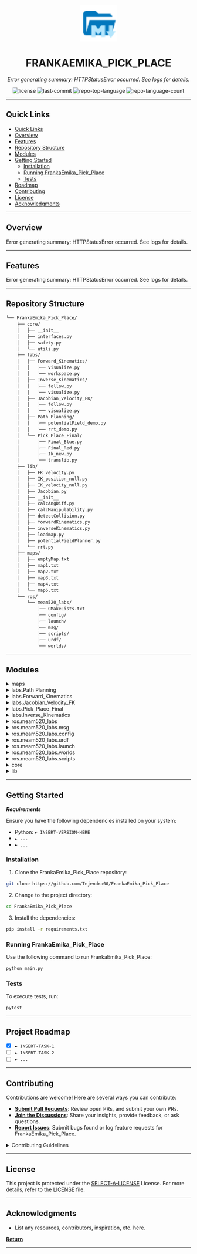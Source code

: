 <div align="center">
<p align="center">
  <img src="https://raw.githubusercontent.com/PKief/vscode-material-icon-theme/ec559a9f6bfd399b82bb44393651661b08aaf7ba/icons/folder-markdown-open.svg" width="100" />
</p>
<p align="center">
    <h1 align="center">FRANKAEMIKA_PICK_PLACE</h1>
</p>
<p align="center">
    <em>Error generating summary: HTTPStatusError occurred. See logs for details.</em>
</p>
<p align="center">
	<img src="https://img.shields.io/github/license/Tejendra00/FrankaEmika_Pick_Place?style=standard" alt="license">
	<img src="https://img.shields.io/github/last-commit/Tejendra00/FrankaEmika_Pick_Place?style=standard" alt="last-commit">
	<img src="https://img.shields.io/github/languages/top/Tejendra00/FrankaEmika_Pick_Place?style=standard" alt="repo-top-language">
	<img src="https://img.shields.io/github/languages/count/Tejendra00/FrankaEmika_Pick_Place?style=standard" alt="repo-language-count">
<p>
<p align="center">
	<!-- standard option, no dependency badges. -->
</p>
</div>
<hr>

##  Quick Links
- [ Quick Links](#-quick-links)
- [ Overview](#-overview)
- [ Features](#-features)
- [ Repository Structure](#-repository-structure)
- [ Modules](#modules)
- [ Getting Started](#-getting-started)
    - [ Installation](#-installation)
    - [ Running FrankaEmika_Pick_Place](#-running-FrankaEmika_Pick_Place)
    - [ Tests](#-tests)
- [ Roadmap](#-roadmap)
- [ Contributing](#-contributing)
- [ License](#-license)
- [ Acknowledgments](#-acknowledgments)

---

##  Overview

Error generating summary: HTTPStatusError occurred. See logs for details.

---

##  Features

Error generating summary: HTTPStatusError occurred. See logs for details.

---

##  Repository Structure

```sh
└── FrankaEmika_Pick_Place/
    ├── core/
    │   ├── __init__
    │   ├── interfaces.py
    │   ├── safety.py
    │   └── utils.py
    ├── labs/
    │   ├── Forward_Kinematics/
    │   │   ├── visualize.py
    │   │   └── workspace.py
    │   ├── Inverse_Kinematics/
    │   │   ├── follow.py
    │   │   └── visualize.py
    │   ├── Jacobian_Velocity_FK/
    │   │   ├── follow.py
    │   │   └── visualize.py
    │   ├── Path Planning/
    │   │   ├── potentialField_demo.py
    │   │   └── rrt_demo.py
    │   └── Pick_Place_Final/
    │       ├── Final_Blue.py
    │       ├── Final_Red.py
    │       ├── Ik_new.py
    │       └── translib.py
    ├── lib/
    │   ├── FK_velocity.py
    │   ├── IK_position_null.py
    │   ├── IK_velocity_null.py
    │   ├── Jacobian.py
    │   ├── __init__
    │   ├── calcAngDiff.py
    │   ├── calcManipulability.py
    │   ├── detectCollision.py
    │   ├── forwardKinematics.py
    │   ├── inverseKinematics.py
    │   ├── loadmap.py
    │   ├── potentialFieldPlanner.py
    │   └── rrt.py
    ├── maps/
    │   ├── emptyMap.txt
    │   ├── map1.txt
    │   ├── map2.txt
    │   ├── map3.txt
    │   ├── map4.txt
    │   └── map5.txt
    └── ros/
        └── meam520_labs/
            ├── CMakeLists.txt
            ├── config/
            ├── launch/
            ├── msg/
            ├── scripts/
            ├── urdf/
            └── worlds/

```

---

##  Modules

<details closed><summary>maps</summary>

| File                                                                                             | Summary                                                                   |
| ---                                                                                              | ---                                                                       |
| [emptyMap.txt](https://github.com/Tejendra00/FrankaEmika_Pick_Place/blob/main/maps/emptyMap.txt) | Error generating summary: HTTPStatusError occurred. See logs for details. |
| [map4.txt](https://github.com/Tejendra00/FrankaEmika_Pick_Place/blob/main/maps/map4.txt)         | Error generating summary: HTTPStatusError occurred. See logs for details. |
| [map5.txt](https://github.com/Tejendra00/FrankaEmika_Pick_Place/blob/main/maps/map5.txt)         | Error generating summary: HTTPStatusError occurred. See logs for details. |
| [map1.txt](https://github.com/Tejendra00/FrankaEmika_Pick_Place/blob/main/maps/map1.txt)         | Error generating summary: HTTPStatusError occurred. See logs for details. |
| [map2.txt](https://github.com/Tejendra00/FrankaEmika_Pick_Place/blob/main/maps/map2.txt)         | Error generating summary: HTTPStatusError occurred. See logs for details. |
| [map3.txt](https://github.com/Tejendra00/FrankaEmika_Pick_Place/blob/main/maps/map3.txt)         | Error generating summary: HTTPStatusError occurred. See logs for details. |

</details>

<details closed><summary>labs.Path Planning</summary>

| File                                                                                                                               | Summary                                                                   |
| ---                                                                                                                                | ---                                                                       |
| [potentialField_demo.py](https://github.com/Tejendra00/FrankaEmika_Pick_Place/blob/main/labs/Path Planning/potentialField_demo.py) | Error generating summary: HTTPStatusError occurred. See logs for details. |
| [rrt_demo.py](https://github.com/Tejendra00/FrankaEmika_Pick_Place/blob/main/labs/Path Planning/rrt_demo.py)                       | Error generating summary: HTTPStatusError occurred. See logs for details. |

</details>

<details closed><summary>labs.Forward_Kinematics</summary>

| File                                                                                                                | Summary                                                                   |
| ---                                                                                                                 | ---                                                                       |
| [visualize.py](https://github.com/Tejendra00/FrankaEmika_Pick_Place/blob/main/labs/Forward_Kinematics/visualize.py) | Error generating summary: HTTPStatusError occurred. See logs for details. |
| [workspace.py](https://github.com/Tejendra00/FrankaEmika_Pick_Place/blob/main/labs/Forward_Kinematics/workspace.py) | Error generating summary: HTTPStatusError occurred. See logs for details. |

</details>

<details closed><summary>labs.Jacobian_Velocity_FK</summary>

| File                                                                                                                  | Summary                                                                   |
| ---                                                                                                                   | ---                                                                       |
| [follow.py](https://github.com/Tejendra00/FrankaEmika_Pick_Place/blob/main/labs/Jacobian_Velocity_FK/follow.py)       | Error generating summary: HTTPStatusError occurred. See logs for details. |
| [visualize.py](https://github.com/Tejendra00/FrankaEmika_Pick_Place/blob/main/labs/Jacobian_Velocity_FK/visualize.py) | Error generating summary: HTTPStatusError occurred. See logs for details. |

</details>

<details closed><summary>labs.Pick_Place_Final</summary>

| File                                                                                                                | Summary                                                                   |
| ---                                                                                                                 | ---                                                                       |
| [Ik_new.py](https://github.com/Tejendra00/FrankaEmika_Pick_Place/blob/main/labs/Pick_Place_Final/Ik_new.py)         | Error generating summary: HTTPStatusError occurred. See logs for details. |
| [Final_Blue.py](https://github.com/Tejendra00/FrankaEmika_Pick_Place/blob/main/labs/Pick_Place_Final/Final_Blue.py) | Error generating summary: HTTPStatusError occurred. See logs for details. |
| [Final_Red.py](https://github.com/Tejendra00/FrankaEmika_Pick_Place/blob/main/labs/Pick_Place_Final/Final_Red.py)   | Error generating summary: HTTPStatusError occurred. See logs for details. |
| [translib.py](https://github.com/Tejendra00/FrankaEmika_Pick_Place/blob/main/labs/Pick_Place_Final/translib.py)     | Error generating summary: HTTPStatusError occurred. See logs for details. |

</details>

<details closed><summary>labs.Inverse_Kinematics</summary>

| File                                                                                                                | Summary                                                                   |
| ---                                                                                                                 | ---                                                                       |
| [follow.py](https://github.com/Tejendra00/FrankaEmika_Pick_Place/blob/main/labs/Inverse_Kinematics/follow.py)       | Error generating summary: HTTPStatusError occurred. See logs for details. |
| [visualize.py](https://github.com/Tejendra00/FrankaEmika_Pick_Place/blob/main/labs/Inverse_Kinematics/visualize.py) | Error generating summary: HTTPStatusError occurred. See logs for details. |

</details>

<details closed><summary>ros.meam520_labs</summary>

| File                                                                                                             | Summary                                                                   |
| ---                                                                                                              | ---                                                                       |
| [CMakeLists.txt](https://github.com/Tejendra00/FrankaEmika_Pick_Place/blob/main/ros/meam520_labs/CMakeLists.txt) | Error generating summary: HTTPStatusError occurred. See logs for details. |

</details>

<details closed><summary>ros.meam520_labs.msg</summary>

| File                                                                                                                                     | Summary                                                                   |
| ---                                                                                                                                      | ---                                                                       |
| [BlockDetection.msg](https://github.com/Tejendra00/FrankaEmika_Pick_Place/blob/main/ros/meam520_labs/msg/BlockDetection.msg)             | Error generating summary: HTTPStatusError occurred. See logs for details. |
| [BlockDetectionArray.msg](https://github.com/Tejendra00/FrankaEmika_Pick_Place/blob/main/ros/meam520_labs/msg/BlockDetectionArray.msg)   | Error generating summary: HTTPStatusError occurred. See logs for details. |
| [TransformStampedList.msg](https://github.com/Tejendra00/FrankaEmika_Pick_Place/blob/main/ros/meam520_labs/msg/TransformStampedList.msg) | Error generating summary: HTTPStatusError occurred. See logs for details. |

</details>

<details closed><summary>ros.meam520_labs.config</summary>

| File                                                                                                                                          | Summary                                                                   |
| ---                                                                                                                                           | ---                                                                       |
| [settings.yaml](https://github.com/Tejendra00/FrankaEmika_Pick_Place/blob/main/ros/meam520_labs/config/settings.yaml)                         | Error generating summary: HTTPStatusError occurred. See logs for details. |
| [block_detections.rviz](https://github.com/Tejendra00/FrankaEmika_Pick_Place/blob/main/ros/meam520_labs/config/block_detections.rviz)         | Error generating summary: HTTPStatusError occurred. See logs for details. |
| [lab1.rviz](https://github.com/Tejendra00/FrankaEmika_Pick_Place/blob/main/ros/meam520_labs/config/lab1.rviz)                                 | Error generating summary: HTTPStatusError occurred. See logs for details. |
| [calibration_camera1.yaml](https://github.com/Tejendra00/FrankaEmika_Pick_Place/blob/main/ros/meam520_labs/config/calibration_camera1.yaml)   | Error generating summary: HTTPStatusError occurred. See logs for details. |
| [generate_tags.py](https://github.com/Tejendra00/FrankaEmika_Pick_Place/blob/main/ros/meam520_labs/config/generate_tags.py)                   | Error generating summary: HTTPStatusError occurred. See logs for details. |
| [turntable_controller.yaml](https://github.com/Tejendra00/FrankaEmika_Pick_Place/blob/main/ros/meam520_labs/config/turntable_controller.yaml) | Error generating summary: HTTPStatusError occurred. See logs for details. |
| [final.rviz](https://github.com/Tejendra00/FrankaEmika_Pick_Place/blob/main/ros/meam520_labs/config/final.rviz)                               | Error generating summary: HTTPStatusError occurred. See logs for details. |
| [calibration_camera4.yaml](https://github.com/Tejendra00/FrankaEmika_Pick_Place/blob/main/ros/meam520_labs/config/calibration_camera4.yaml)   | Error generating summary: HTTPStatusError occurred. See logs for details. |
| [lab2.rviz](https://github.com/Tejendra00/FrankaEmika_Pick_Place/blob/main/ros/meam520_labs/config/lab2.rviz)                                 | Error generating summary: HTTPStatusError occurred. See logs for details. |
| [lab3.rviz](https://github.com/Tejendra00/FrankaEmika_Pick_Place/blob/main/ros/meam520_labs/config/lab3.rviz)                                 | Error generating summary: HTTPStatusError occurred. See logs for details. |
| [tags.yaml](https://github.com/Tejendra00/FrankaEmika_Pick_Place/blob/main/ros/meam520_labs/config/tags.yaml)                                 | Error generating summary: HTTPStatusError occurred. See logs for details. |
| [calibration_camera3.yaml](https://github.com/Tejendra00/FrankaEmika_Pick_Place/blob/main/ros/meam520_labs/config/calibration_camera3.yaml)   | Error generating summary: HTTPStatusError occurred. See logs for details. |

</details>

<details closed><summary>ros.meam520_labs.urdf</summary>

| File                                                                                                                          | Summary                                                                   |
| ---                                                                                                                           | ---                                                                       |
| [franka_panda.xacro](https://github.com/Tejendra00/FrankaEmika_Pick_Place/blob/main/ros/meam520_labs/urdf/franka_panda.xacro) | Error generating summary: HTTPStatusError occurred. See logs for details. |
| [cube.xacro](https://github.com/Tejendra00/FrankaEmika_Pick_Place/blob/main/ros/meam520_labs/urdf/cube.xacro)                 | Error generating summary: HTTPStatusError occurred. See logs for details. |
| [turntable.xacro](https://github.com/Tejendra00/FrankaEmika_Pick_Place/blob/main/ros/meam520_labs/urdf/turntable.xacro)       | Error generating summary: HTTPStatusError occurred. See logs for details. |

</details>

<details closed><summary>ros.meam520_labs.launch</summary>

| File                                                                                                                                    | Summary                                                                   |
| ---                                                                                                                                     | ---                                                                       |
| [turntable.launch](https://github.com/Tejendra00/FrankaEmika_Pick_Place/blob/main/ros/meam520_labs/launch/turntable.launch)             | Error generating summary: HTTPStatusError occurred. See logs for details. |
| [vision_pipeline.launch](https://github.com/Tejendra00/FrankaEmika_Pick_Place/blob/main/ros/meam520_labs/launch/vision_pipeline.launch) | Error generating summary: HTTPStatusError occurred. See logs for details. |
| [lab1.launch](https://github.com/Tejendra00/FrankaEmika_Pick_Place/blob/main/ros/meam520_labs/launch/lab1.launch)                       | Error generating summary: HTTPStatusError occurred. See logs for details. |
| [lab3.launch](https://github.com/Tejendra00/FrankaEmika_Pick_Place/blob/main/ros/meam520_labs/launch/lab3.launch)                       | Error generating summary: HTTPStatusError occurred. See logs for details. |
| [final.launch](https://github.com/Tejendra00/FrankaEmika_Pick_Place/blob/main/ros/meam520_labs/launch/final.launch)                     | Error generating summary: HTTPStatusError occurred. See logs for details. |
| [lab4.launch](https://github.com/Tejendra00/FrankaEmika_Pick_Place/blob/main/ros/meam520_labs/launch/lab4.launch)                       | Error generating summary: HTTPStatusError occurred. See logs for details. |
| [lab0.launch](https://github.com/Tejendra00/FrankaEmika_Pick_Place/blob/main/ros/meam520_labs/launch/lab0.launch)                       | Error generating summary: HTTPStatusError occurred. See logs for details. |
| [lab2.launch](https://github.com/Tejendra00/FrankaEmika_Pick_Place/blob/main/ros/meam520_labs/launch/lab2.launch)                       | Error generating summary: HTTPStatusError occurred. See logs for details. |
| [single.launch](https://github.com/Tejendra00/FrankaEmika_Pick_Place/blob/main/ros/meam520_labs/launch/single.launch)                   | Error generating summary: HTTPStatusError occurred. See logs for details. |

</details>

<details closed><summary>ros.meam520_labs.worlds</summary>

| File                                                                                                              | Summary                                                                   |
| ---                                                                                                               | ---                                                                       |
| [empty.world](https://github.com/Tejendra00/FrankaEmika_Pick_Place/blob/main/ros/meam520_labs/worlds/empty.world) | Error generating summary: HTTPStatusError occurred. See logs for details. |
| [map1.world](https://github.com/Tejendra00/FrankaEmika_Pick_Place/blob/main/ros/meam520_labs/worlds/map1.world)   | Error generating summary: HTTPStatusError occurred. See logs for details. |
| [final.world](https://github.com/Tejendra00/FrankaEmika_Pick_Place/blob/main/ros/meam520_labs/worlds/final.world) | Error generating summary: HTTPStatusError occurred. See logs for details. |
| [lab2.world](https://github.com/Tejendra00/FrankaEmika_Pick_Place/blob/main/ros/meam520_labs/worlds/lab2.world)   | Error generating summary: HTTPStatusError occurred. See logs for details. |
| [map3.world](https://github.com/Tejendra00/FrankaEmika_Pick_Place/blob/main/ros/meam520_labs/worlds/map3.world)   | Error generating summary: HTTPStatusError occurred. See logs for details. |
| [map2.world](https://github.com/Tejendra00/FrankaEmika_Pick_Place/blob/main/ros/meam520_labs/worlds/map2.world)   | Error generating summary: HTTPStatusError occurred. See logs for details. |
| [lab3.world](https://github.com/Tejendra00/FrankaEmika_Pick_Place/blob/main/ros/meam520_labs/worlds/lab3.world)   | Error generating summary: HTTPStatusError occurred. See logs for details. |
| [lab1.world](https://github.com/Tejendra00/FrankaEmika_Pick_Place/blob/main/ros/meam520_labs/worlds/lab1.world)   | Error generating summary: HTTPStatusError occurred. See logs for details. |
| [map4.world](https://github.com/Tejendra00/FrankaEmika_Pick_Place/blob/main/ros/meam520_labs/worlds/map4.world)   | Error generating summary: HTTPStatusError occurred. See logs for details. |

</details>

<details closed><summary>ros.meam520_labs.scripts</summary>

| File                                                                                                                           | Summary                                                                   |
| ---                                                                                                                            | ---                                                                       |
| [getBlockPose.py](https://github.com/Tejendra00/FrankaEmika_Pick_Place/blob/main/ros/meam520_labs/scripts/getBlockPose.py)     | Error generating summary: HTTPStatusError occurred. See logs for details. |
| [block_spawner.py](https://github.com/Tejendra00/FrankaEmika_Pick_Place/blob/main/ros/meam520_labs/scripts/block_spawner.py)   | Error generating summary: HTTPStatusError occurred. See logs for details. |
| [worldConverter.py](https://github.com/Tejendra00/FrankaEmika_Pick_Place/blob/main/ros/meam520_labs/scripts/worldConverter.py) | Error generating summary: HTTPStatusError occurred. See logs for details. |

</details>

<details closed><summary>core</summary>

| File                                                                                               | Summary                                                                   |
| ---                                                                                                | ---                                                                       |
| [interfaces.py](https://github.com/Tejendra00/FrankaEmika_Pick_Place/blob/main/core/interfaces.py) | Error generating summary: HTTPStatusError occurred. See logs for details. |
| [utils.py](https://github.com/Tejendra00/FrankaEmika_Pick_Place/blob/main/core/utils.py)           | Error generating summary: HTTPStatusError occurred. See logs for details. |
| [safety.py](https://github.com/Tejendra00/FrankaEmika_Pick_Place/blob/main/core/safety.py)         | Error generating summary: HTTPStatusError occurred. See logs for details. |
| [__init__](https://github.com/Tejendra00/FrankaEmika_Pick_Place/blob/main/core/__init__)           | Error generating summary: HTTPStatusError occurred. See logs for details. |

</details>

<details closed><summary>lib</summary>

| File                                                                                                                    | Summary                                                                   |
| ---                                                                                                                     | ---                                                                       |
| [FK_velocity.py](https://github.com/Tejendra00/FrankaEmika_Pick_Place/blob/main/lib/FK_velocity.py)                     | Error generating summary: HTTPStatusError occurred. See logs for details. |
| [loadmap.py](https://github.com/Tejendra00/FrankaEmika_Pick_Place/blob/main/lib/loadmap.py)                             | Error generating summary: HTTPStatusError occurred. See logs for details. |
| [Jacobian.py](https://github.com/Tejendra00/FrankaEmika_Pick_Place/blob/main/lib/Jacobian.py)                           | Error generating summary: HTTPStatusError occurred. See logs for details. |
| [potentialFieldPlanner.py](https://github.com/Tejendra00/FrankaEmika_Pick_Place/blob/main/lib/potentialFieldPlanner.py) | Error generating summary: HTTPStatusError occurred. See logs for details. |
| [inverseKinematics.py](https://github.com/Tejendra00/FrankaEmika_Pick_Place/blob/main/lib/inverseKinematics.py)         | Error generating summary: HTTPStatusError occurred. See logs for details. |
| [IK_position_null.py](https://github.com/Tejendra00/FrankaEmika_Pick_Place/blob/main/lib/IK_position_null.py)           | Error generating summary: HTTPStatusError occurred. See logs for details. |
| [IK_velocity_null.py](https://github.com/Tejendra00/FrankaEmika_Pick_Place/blob/main/lib/IK_velocity_null.py)           | Error generating summary: HTTPStatusError occurred. See logs for details. |
| [forwardKinematics.py](https://github.com/Tejendra00/FrankaEmika_Pick_Place/blob/main/lib/forwardKinematics.py)         | Error generating summary: HTTPStatusError occurred. See logs for details. |
| [calcAngDiff.py](https://github.com/Tejendra00/FrankaEmika_Pick_Place/blob/main/lib/calcAngDiff.py)                     | Error generating summary: HTTPStatusError occurred. See logs for details. |
| [calcManipulability.py](https://github.com/Tejendra00/FrankaEmika_Pick_Place/blob/main/lib/calcManipulability.py)       | Error generating summary: HTTPStatusError occurred. See logs for details. |
| [detectCollision.py](https://github.com/Tejendra00/FrankaEmika_Pick_Place/blob/main/lib/detectCollision.py)             | Error generating summary: HTTPStatusError occurred. See logs for details. |
| [__init__](https://github.com/Tejendra00/FrankaEmika_Pick_Place/blob/main/lib/__init__)                                 | Error generating summary: HTTPStatusError occurred. See logs for details. |
| [rrt.py](https://github.com/Tejendra00/FrankaEmika_Pick_Place/blob/main/lib/rrt.py)                                     | Error generating summary: HTTPStatusError occurred. See logs for details. |

</details>

---

##  Getting Started

***Requirements***

Ensure you have the following dependencies installed on your system:

* Python: `► INSERT-VERSION-HERE`
* `► ...`
* `► ...`

###  Installation

1. Clone the FrankaEmika_Pick_Place repository:
```sh
git clone https://github.com/Tejendra00/FrankaEmika_Pick_Place
```

2. Change to the project directory:
```sh
cd FrankaEmika_Pick_Place
```

3. Install the dependencies:
```sh
pip install -r requirements.txt
```

###  Running FrankaEmika_Pick_Place
Use the following command to run FrankaEmika_Pick_Place:
```sh
python main.py
```

###  Tests
To execute tests, run:
```sh
pytest
```

---

##  Project Roadmap

- [X] `► INSERT-TASK-1`
- [ ] `► INSERT-TASK-2`
- [ ] `► ...`

---

##  Contributing

Contributions are welcome! Here are several ways you can contribute:

- **[Submit Pull Requests](https://github.com/Tejendra00/FrankaEmika_Pick_Place/blob/main/CONTRIBUTING.md)**: Review open PRs, and submit your own PRs.
- **[Join the Discussions](https://github.com/Tejendra00/FrankaEmika_Pick_Place/discussions)**: Share your insights, provide feedback, or ask questions.
- **[Report Issues](https://github.com/Tejendra00/FrankaEmika_Pick_Place/issues)**: Submit bugs found or log feature requests for FrankaEmika_Pick_Place.

<details closed>
<summary>Contributing Guidelines</summary>

1. **Fork the Repository**: Start by forking the project repository to your GitHub account.
2. **Clone Locally**: Clone the forked repository to your local machine using a Git client.
   ```sh
   git clone <your-forked-repo-url>
   ```
3. **Create a New Branch**: Always work on a new branch, giving it a descriptive name.
   ```sh
   git checkout -b new-feature-x
   ```
4. **Make Your Changes**: Develop and test your changes locally.
5. **Commit Your Changes**: Commit with a clear and concise message describing your updates.
   ```sh
   git commit -m 'Implemented new feature x.'
   ```
6. **Push to GitHub**: Push the changes to your forked repository.
   ```sh
   git push origin new-feature-x
   ```
7. **Submit a Pull Request**: Create a PR against the original project repository. Clearly describe the changes and their motivations.

Once your PR is reviewed and approved, it will be merged into the main branch.

</details>

---

##  License

This project is protected under the [SELECT-A-LICENSE](https://choosealicense.com/licenses) License. For more details, refer to the [LICENSE](https://choosealicense.com/licenses/) file.

---

##  Acknowledgments

- List any resources, contributors, inspiration, etc. here.

[**Return**](#-quick-links)

---
